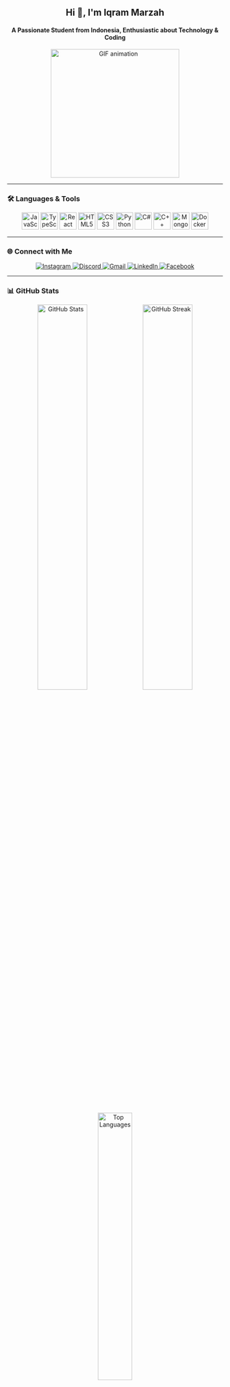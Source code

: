 <h2 align="center">Hi 👋, I'm Iqram Marzah</h2>
<h4 align="center">A Passionate Student from Indonesia, Enthusiastic about Technology & Coding</h4>

<p align="center">
  <img src="https://i.imgflip.com/65efzo.gif" width="300" alt="GIF animation" />
</p>

---

### 🛠 Languages & Tools

<p align="center">
  <img src="https://cdn.jsdelivr.net/gh/devicons/devicon/icons/javascript/javascript-original.svg" height="40" alt="JavaScript" title="JavaScript"/>
  <img src="https://cdn.jsdelivr.net/gh/devicons/devicon/icons/typescript/typescript-original.svg" height="40" alt="TypeScript" title="TypeScript"/>
  <img src="https://cdn.jsdelivr.net/gh/devicons/devicon/icons/react/react-original.svg" height="40" alt="React" title="React"/>
  <img src="https://cdn.jsdelivr.net/gh/devicons/devicon/icons/html5/html5-original.svg" height="40" alt="HTML5" title="HTML5"/>
  <img src="https://cdn.jsdelivr.net/gh/devicons/devicon/icons/css3/css3-original.svg" height="40" alt="CSS3" title="CSS3"/>
  <img src="https://cdn.jsdelivr.net/gh/devicons/devicon/icons/python/python-original.svg" height="40" alt="Python" title="Python"/>
  <img src="https://cdn.jsdelivr.net/gh/devicons/devicon/icons/csharp/csharp-original.svg" height="40" alt="C#" title="C#"/>
  <img src="https://cdn.jsdelivr.net/gh/devicons/devicon/icons/cplusplus/cplusplus-original.svg" height="40" alt="C++" title="C++"/>
  <img src="https://cdn.jsdelivr.net/gh/devicons/devicon/icons/mongodb/mongodb-original.svg" height="40" alt="MongoDB" title="MongoDB"/>
  <img src="https://cdn.jsdelivr.net/gh/devicons/devicon/icons/docker/docker-original.svg" height="40" alt="Docker" title="Docker"/>
</p>

---

### 🌐 Connect with Me

<p align="center">
  <a href="https://www.instagram.com/iqram_marzah" target="_blank">
    <img src="https://img.shields.io/badge/Instagram-%23E4405F.svg?style=for-the-badge&logo=instagram&logoColor=white" alt="Instagram" title="Follow me on Instagram"/>
  </a>
  <a href="https://discord.com/users/iqram0538" target="_blank">
    <img src="https://img.shields.io/badge/Discord-%237289DA.svg?style=for-the-badge&logo=discord&logoColor=white" alt="Discord" title="Let's chat on Discord"/>
  </a>
  <a href="mailto:105841105121@student.unismuh.ac.id" target="_blank">
    <img src="https://img.shields.io/badge/Gmail-%23D14836.svg?style=for-the-badge&logo=gmail&logoColor=white" alt="Gmail" title="Send me an email"/>
  </a>
  <a href="https://linkedin.com/in/iqram21" target="_blank">
    <img src="https://img.shields.io/badge/LinkedIn-%230077B5.svg?style=for-the-badge&logo=linkedin&logoColor=white" alt="LinkedIn" title="Connect on LinkedIn"/>
  </a>
  <a href="https://facebook.com/iqram.marzah" target="_blank">
    <img src="https://img.shields.io/badge/Facebook-%231877F2.svg?style=for-the-badge&logo=facebook&logoColor=white" alt="Facebook" title="Add me on Facebook"/>
  </a>
</p>

---

### 📊 GitHub Stats

<p align="center">
  <img src="https://github-readme-stats.vercel.app/api?username=iqram21&show_icons=true&theme=tokyonight" alt="GitHub Stats" width="48%"/>
  <img src="https://github-readme-streak-stats.herokuapp.com/?user=iqram21&theme=tokyonight" alt="GitHub Streak" width="48%"/>
</p>
<p align="center">
  <img src="https://github-readme-stats.vercel.app/api/top-langs/?username=iqram21&layout=compact&theme=tokyonight" alt="Top Languages" width="40%"/>
</p>

---

### 🎯 Skills & Interests

<p align="center">
  <img src="https://img.shields.io/badge/Frontend-Development-blue?style=for-the-badge" alt="Frontend Development" />
  <img src="https://img.shields.io/badge/Database-Management-blueviolet?style=for-the-badge" alt="Database Management" />
  <img src="https://img.shields.io/badge/Cloud-Computing-lightgrey?style=for-the-badge" alt="Cloud Computing" />
</p>

---

### 🐍 Snake Animation

<picture>
  <source media="(prefers-color-scheme: dark)" srcset="https://raw.githubusercontent.com/username/output/github-contribution-grid-snake-dark.svg" />
  <source media="(prefers-color-scheme: light)" srcset="https://raw.githubusercontent.com/username/output/github-contribution-grid-snake.svg" />
  <img alt="github contribution grid snake animation" src="https://raw.githubusercontent.com/username/output/github-contribution-grid-snake.svg" />
</picture>


---

### 📈 Recent Activity

<!--START_SECTION:activity-->
1. 💬 Commented on [Issue #2](https://github.com/iqram21/sample-repo/issues/2)
2. 🔥 Opened PR [#10](https://github.com/iqram21/sample-repo/pull/10) in `sample-repo`
<!--END_SECTION:activity-->

---

<p align="center">✨ Always open to collaborations and new opportunities. Let's connect and build something amazing together! 🚀</p>
